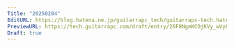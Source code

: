 ```yaml
---
Title: "20250204"
EditURL: https://blog.hatena.ne.jp/guitarrapc_tech/guitarrapc-tech.hatenablog.com/atom/entry/6802418398326059499
PreviewURL: https://tech.guitarrapc.com/draft/entry/26F8NgmKCOjKVy_wVyLjZgQHPe4
Draft: true
---
```



